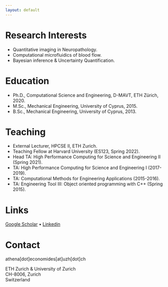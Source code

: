 ```yaml
---
layout: default
---
```


# Research Interests

* Quantitative imaging in Neuropathology.
* Computational microfluidics of blood flow.
* Bayesian inference & Uncertainty Quantification.


# Education

* Ph.D., Computational Science and Engineering, D-MAVT, ETH Zürich, 2020.
* M.Sc., Mechanical Engineering, University of Cyprus, 2015.
* B.Sc., Mechanical Engineering, University of Cyprus, 2013.


# Teaching
* External Lecturer, HPCSE II, ETH Zurich.
* Teaching Fellow at Harvard University (ES123, Spring 2022).
* Head TA: High Performance Computing for Science and Engineering II (Spring 2021).
* TA: High Performance Computing for Science and Engineering I (2017-2019).
* TA: Computational Methods for Engineering Applications (2015-2016).
* TA: Engineering Tool III: Object oriented programming with C++ (Spring 2015).

# Links

<i class="fa-solid fa-graduation-cap"></i> [Google Scholar](https://scholar.google.com/citations?user=EICX1aMAAAAJ) • <i class="fa-brands fa-linkedin"></i> [Linkedin](https://ch.linkedin.com/in/athena-economides)


# Contact

<i class="fa-solid fa-envelope"></i> athena[dot]economides[at]uzh[dot]ch

ETH Zurich & University of Zurich<br>
CH-8006, Zurich<br>
Switzerland<br>

